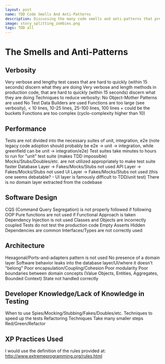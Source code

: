 ```yaml
---
layout: post
name: TDD Code Smells And Anti-Patterns
description: Discussing the many code smells and anti-patterns that prevent TDD  
image: story_splitting_zombies.png
tags: TDD all
---
```


# The Smells and Anti-Patterns

## Verbosity
Very verbose and lengthy test cases that are hard to quickly (within 15 seconds) discern what they are doing
Very verbose and length methods in production code, that are hard to quickly (within 15 seconds) discern what they are doing
Techniques to reduce verbosity:
No Object-Mother Patterns are used
No Test Data Builders are used
Functions are too large (see verbosity), < 10 lines, 10-25 lines, 25-100 lines, 100 lines + could be the buckets
Functions are too complex (cyclo-complexity higher than 10)

## Performance
Tests are not divided into the necessary suites of unit, integration, e2e (note legacy code adoption should probably be e2e -> unit -> integration, while greenfield can be unit -> integration/e2e)
Test suites take minutes to hours to run for "unit" test suite (makes TDD impossible)
Mocks/Stubs/Doubles/etc. are not utilized appropriately to make test suite faster
Database Layer -> Fakes/Mocks/Stubs not used
API Layer -> Fakes/Mocks/Stubs not used
UI Layer -> Fakes/Mocks/Stubs not used (this one seems debatable? - UI layer is famously difficult to TDD/unit test)
There is no domain layer extracted from the codebase

## Software Design
CQS (Command Query Segregation) is not properly followed if following OOP
Pure functions are not used if Functional Approach is taken
Dependency Injection is not used
Classes and Objects are incorrectly coupled
Tests do not test the production code
Empty Asserts
Hidden Dependencies are common
Interfaces/Types are not correctly used

## Architecture
Hexagonal/Ports-and-adapters pattern is not used
No presence of a domain layer
Software behavior leaks into the database layer/UI/where it doesn't "belong"
Poor encapsulation/Coupling/Cohesion
Poor modularity
Poor boundaries between domain concepts (Value Objects, Entities, Aggregates, Bounded Context)
State not handled correctly

## Developer Knowledge/Lack of Knowledge in Testing
When to use Spies/Mocking/Stubbing/Fakes/Doubles/etc.
Techniques to speed up the tests
Refactoring Techniques
Take many smaller steps
Red/Green/Refactor

## XP Practices Used
I would use the definition of the rules provided at: http://www.extremeprogramming.org/rules.html
